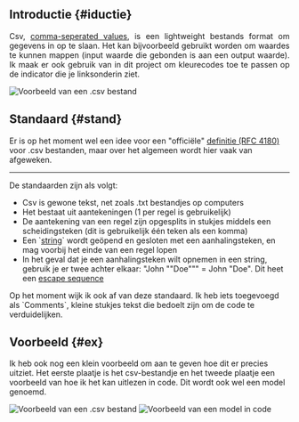 ## Introductie {#iductie}
<p style="text-align: justify;">
Csv, <a href="https://nl.wikipedia.org/wiki/Kommagescheiden_bestand" target="_blank">comma-seperated values</a>,
is een lightweight bestands format om gegevens in op te slaan. Het kan bijvoorbeeld gebruikt worden om waardes te kunnen mappen
(input waarde die gebonden is aan een output waarde). Ik maak er ook gebruik van in dit project om
kleurecodes toe te passen op de indicator die je linksonderin ziet.  
</p>
  
![Voorbeeld van een .csv bestand](./images/rider64_6CXTNg5dUr.png)

## Standaard {#stand}
Er is op het moment wel een idee voor een "officiële"
<a href="https://datatracker.ietf.org/doc/html/rfc4180">definitie (RFC 4180)</a>
voor .csv bestanden, maar over het algemeen wordt hier vaak van afgeweken.  

<hr />

De standaarden zijn als volgt:  
  
 - Csv is gewone tekst, net zoals .txt bestandjes op computers
 - Het bestaat uit aantekeningen (1 per regel is gebruikelijk)
 - De aantekening van een regel zijn opgesplits in stukjes middels een scheidingsteken (dit is gebruikelijk één teken als een komma)
 - Een \`<a href="https://developer.mozilla.org/en-US/docs/Glossary/String" target="_blank">string</a>\` wordt geöpend en gesloten met een aanhalingsteken, en mag voorbij het einde van een regel lopen
 - In het geval dat je een aanhalingsteken wilt opnemen in een string, gebruik je er twee achter elkaar: "John ""Doe""" = John "Doe". Dit heet een <a href="https://en.wikipedia.org/wiki/Escape_sequence" target="_blank">escape sequence</a>
  
Op het moment wijk ik ook af van deze standaard. Ik heb iets toegevoegd als \`Comments\`, kleine stukjes tekst
die bedoelt zijn om de code te verduidelijken.

## Voorbeeld {#ex}
Ik heb ook nog een klein voorbeeld om aan te geven hoe dit er precies uitziet.
Het eerste plaatje is het csv-bestandje en het tweede plaatje een voorbeeld van hoe ik het kan
uitlezen in code.
Dit wordt ook wel een model genoemd.  
  
![Voorbeeld van een .csv bestand](./images/rider64_6CXTNg5dUr.png)
![Voorbeeld van een model in code](./images/rider64_DgcDDkJOS9.png)